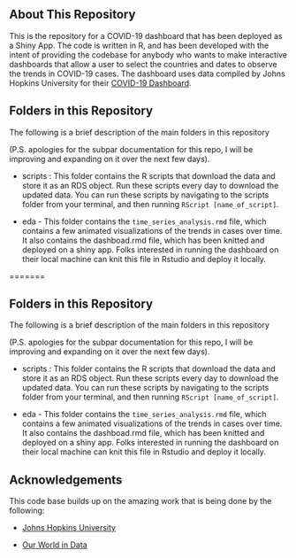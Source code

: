 
## About This Repository

This is the repository for a COVID-19 dashboard that has been deployed as a Shiny App. The code is written in R, and has been developed with the intent of providing the codebase for anybody who wants to make interactive dashboards that allow a user to select the countries and dates to observe the trends in COVID-19 cases. The dashboard uses data compiled by Johns Hopkins University for their [COVID-19 Dashboard](https://coronavirus.jhu.edu/map-faq.html). 


## Folders in this Repository 


The following is a brief description of the main folders in this repository

(P.S. apologies for the subpar documentation for this repo, I will be improving and expanding on it over the next few days).

- scripts : This folder contains the R scripts that download the data and store it as an RDS object. Run these scripts every day to download the updated data. You can run these scripts by navigating to the scripts folder from your terminal, and then running `RScript [name_of_script]`.  

- eda - This folder contains the `time_series_analysis.rmd` file, which contains a few animated visualizations of the trends in cases over time. It also contains the dashboad.rmd file, which has been knitted and deployed on a shiny app. 
Folks interested in running the dashboard on their local machine can knit this file in Rstudio and deploy it locally. 


=======


## Folders in this Repository 


The following is a brief description of the main folders in this repository

(P.S. apologies for the subpar documentation for this repo, I will be improving and expanding on it over the next few days).

- scripts : This folder contains the R scripts that download the data and store it as an RDS object. Run these scripts every day to download the updated data. You can run these scripts by navigating to the scripts folder from your terminal, and then running `RScript [name_of_script]`.  

- eda - This folder contains the `time_series_analysis.rmd` file, which contains a few animated visualizations of the trends in cases over time. It also contains the dashboad.rmd file, which has been knitted and deployed on a shiny app. 
Folks interested in running the dashboard on their local machine can knit this file in Rstudio and deploy it locally. 

## Acknowledgements 

This code base builds up on the amazing work that is being done by the following:

- [Johns Hopkins University](https://coronavirus.jhu.edu/map-faq.html)

- [Our World in Data](https://ourworldindata.org/coronavirus#current-covid-19-test-coverage-estimates)


